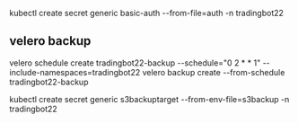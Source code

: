 kubectl create secret generic basic-auth --from-file=auth -n tradingbot22  

## velero backup 

velero schedule create tradingbot22-backup --schedule="0 2 * * 1" --include-namespaces=tradingbot22
velero backup create --from-schedule tradingbot22-backup

kubectl create secret generic s3backuptarget --from-env-file=s3backup -n tradingbot22